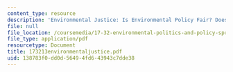 ```yaml
---
content_type: resource
description: 'Environmental Justice: Is Environmental Policy Fair? Does it Matter?'
file: null
file_location: /coursemedia/17-32-environmental-politics-and-policy-spring-2003/138783f0dd0d56494fd643943c7dde38_173213environmentaljustice.pdf
file_type: application/pdf
resourcetype: Document
title: 173213environmentaljustice.pdf
uid: 138783f0-dd0d-5649-4fd6-43943c7dde38
---
```

